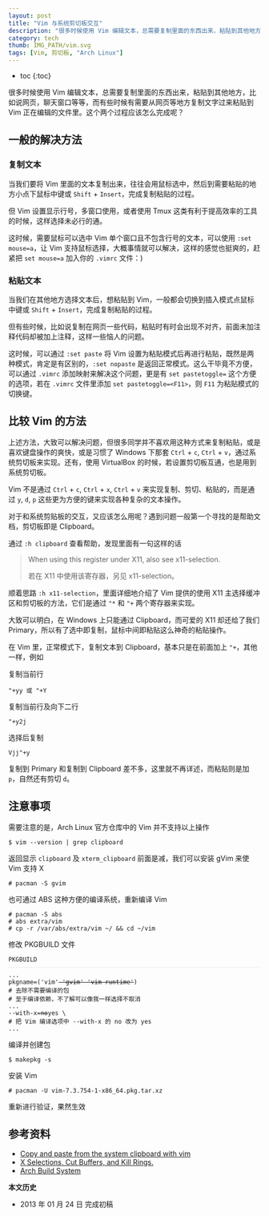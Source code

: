 ```yaml
---
layout: post
title: "Vim 与系统剪切板交互"
description: "很多时候使用 Vim 编辑文本，总需要复制里面的东西出来，粘贴到其他地方，比如说网页，聊天窗口等等，而有些时候有需要从网页等地方复制文字过来粘贴到 Vim 正在编辑的文件里。"
category: tech
thumb: IMG_PATH/vim.svg
tags: [Vim, 剪切板, "Arch Linux"]
---
```


* toc
{:toc}

很多时候使用 Vim 编辑文本，总需要复制里面的东西出来，粘贴到其他地方，比如说网页，聊天窗口等等，而有些时候有需要从网页等地方复制文字过来粘贴到 Vim 正在编辑的文件里。这个两个过程应该怎么完成呢？

## 一般的解决方法

### 复制文本

当我们要将 Vim 里面的文本复制出来，往往会用鼠标选中，然后到需要粘贴的地方小点下鼠标中键或 `Shift` + `Insert`，完成复制粘贴的过程。

但 Vim 设置显示行号，多窗口使用，或者使用 Tmux 这类有利于提高效率的工具的时候，这样选择未必行的通。

这时候，需要鼠标可以选中 Vim 单个窗口且不包含行号的文本，可以使用 `:set mouse=a`，让 Vim 支持鼠标选择，大概事情就可以解决，这样的感觉也挺爽的，赶紧把 `set mouse=a` 加入你的 `.vimrc` 文件：)

### 粘贴文本

当我们在其他地方选择文本后，想粘贴到 Vim，一般都会切换到插入模式点鼠标中键或 `Shift` + `Insert`，完成复制粘贴的过程。

但有些时候，比如说复制在网页一些代码，粘贴时有时会出现不对齐，前面未加注释代码却被加上注释，这样一些恼人的问题。

这时候，可以通过 `:set paste` 将 Vim 设置为粘贴模式后再进行粘贴，既然是两种模式，肯定是有区别的，`:set nopaste` 是返回正常模式。这么干毕竟不方便，可以通过 `.vimrc` 添加映射来解决这个问题，更是有 `set pastetoggle=` 这个方便的选项，若在 `.vimrc` 文件里添加 `set pastetoggle=<F11>`，则 `F11` 为粘贴模式的切换键。


## 比较 Vim 的方法

上述方法，大致可以解决问题，但很多同学并不喜欢用这种方式来复制粘贴，或是喜欢键盘操作的爽快，或是习惯了 Windows 下那套 `Ctrl` + `c`, `Ctrl` + `v`，通过系统剪切板来实现。还有，使用 VirtualBox 的时候，若设置剪切板互通，也是用到系统剪切板。

Vim 不是通过 `Ctrl` + `c`, `Ctrl` + `x`, `Ctrl`  + `v` 来实现复制、剪切、粘贴的，而是通过 `y`, `d`, `p` 这些更为方便的键来实现各种复杂的文本操作。

对于和系统剪贴板的交互，又应该怎么用呢？遇到问题一般第一个寻找的是帮助文档，剪切板即是 Clipboard。

通过 `:h clipboard` 查看帮助，发现里面有一句这样的话

> When using this register under X11, also see x11-selection.
>
> 若在 X11 中使用该寄存器，另见 x11-selection。

顺着思路 `:h x11-selection`，里面详细地介绍了 Vim 提供的使用 X11 主选择缓冲区和剪切板的方法，它们是通过 `"*` 和 `"+` 两个寄存器来实现。

大致可以明白，在 Windows 上只能通过 Clipboard，而可爱的 X11 却还给了我们 Primary，所以有了选中即复制，鼠标中间即粘贴这么神奇的粘贴操作。

在 Vim 里，正常模式下，复制文本到 Clipboard，基本只是在前面加上 `"+`，其他一样，例如

复制当前行

    "+yy 或 "+Y

复制当前行及向下二行

    "+y2j

选择后复制

    Vjj"+y

复制到 Primary 和复制到 Clipboard 差不多，这里就不再详述，而粘贴则是加 `p`，自然还有剪切 `d`。

## 注意事项

需要注意的是，Arch Linux 官方仓库中的 Vim 并不支持以上操作

    $ vim --version | grep clipboard

返回显示 `clipboard` 及 `xterm_clipboard` 前面是减，我们可以安装 gVim 来使 Vim 支持 X

    # pacman -S gvim

也可通过 ABS 这种方便的编译系统，重新编译 Vim

    # pacman -S abs
    # abs extra/vim
    # cp -r /var/abs/extra/vim ~/ && cd ~/vim

修改 PKGBUILD 文件

<pre style="margin-bottom: 0; border-bottom:none; padding-bottom:8px;"><code>PKGBUILD</code></pre>
<pre style="margin-top: 0; border-top: 1px dashed #ddd; padding-top:8px;"><code>...
pkgname=('vim'<del> 'gvim' 'vim-runtime'</del>)
# 去除不需要编译的包
# 至于编译依赖，不了解可以像我一样选择不取消
...
--with-x=<del>no</del>yes \
# 把 Vim 编译选项中 --with-x 的 no 改为 yes
...
</code></pre>

编译并创建包

    $ makepkg -s

安装 Vim

    # pacman -U vim-7.3.754-1-x86_64.pkg.tar.xz

重新进行验证，果然生效

## 参考资料

* [Copy and paste from the system clipboard with vim](http://maxolasersquad.blogspot.com/2012/01/copy-and-paste-from-system-clipboard.html)
* [X Selections, Cut Buffers, and Kill Rings.](http://www.jwz.org/doc/x-cut-and-paste.html)
* [Arch Build System](https://wiki.archlinux.org/index.php/Arch_Build_System)

**本文历史**

* 2013 年 01 月 24 日 完成初稿
